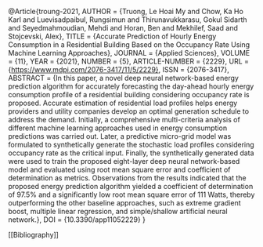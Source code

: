 @Article{troung-2021,
AUTHOR = {Truong, Le Hoai My and Chow, Ka Ho Karl and Luevisadpaibul, Rungsimun and Thirunavukkarasu, Gokul Sidarth and Seyedmahmoudian, Mehdi and Horan, Ben and Mekhilef, Saad and Stojcevski, Alex},
TITLE = {Accurate Prediction of Hourly Energy Consumption in a Residential Building Based on the Occupancy Rate Using Machine Learning Approaches},
JOURNAL = {Applied Sciences},
VOLUME = {11},
YEAR = {2021},
NUMBER = {5},
ARTICLE-NUMBER = {2229},
URL = {https://www.mdpi.com/2076-3417/11/5/2229},
ISSN = {2076-3417},
ABSTRACT = {In this paper, a novel deep neural network-based energy prediction algorithm for accurately forecasting the day-ahead hourly energy consumption profile of a residential building considering occupancy rate is proposed. Accurate estimation of residential load profiles helps energy providers and utility companies develop an optimal generation schedule to address the demand. Initially, a comprehensive multi-criteria analysis of different machine learning approaches used in energy consumption predictions was carried out. Later, a predictive micro-grid model was formulated to synthetically generate the stochastic load profiles considering occupancy rate as the critical input. Finally, the synthetically generated data were used to train the proposed eight-layer deep neural network-based model and evaluated using root mean square error and coefficient of determination as metrics. Observations from the results indicated that the proposed energy prediction algorithm yielded a coefficient of determination of 97.5\% and a significantly low root mean square error of 111 Watts, thereby outperforming the other baseline approaches, such as extreme gradient boost, multiple linear regression, and simple/shallow artificial neural network.},
DOI = {10.3390/app11052229}
}

[[Bibliography]]






